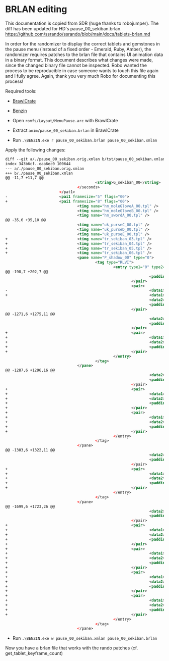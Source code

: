 # BRLAN editing

This documentation is copied from SDR (huge thanks to robojumper).
The diff has been updated for HD's pause_00_sekiban.brlan.
https://github.com/ssrando/ssrando/blob/main/docs/tablets-brlan.md

In order for the randomizer to display the correct tablets and gemstones
in the pause menu (instead of a fixed order - Emerald, Ruby, Amber),
the randomizer requires patches to the brlan file that contains UI animation
data in a binary format. This document describes what changes were made,
since the changed binary file cannot be inspected. Robo wanted the process
to be reproducible in case someone wants to touch this file again and I fully
agree. Again, thank you very much Robo for documenting this process!

Required tools:

* [BrawlCrate](https://github.com/soopercool101/BrawlCrate)
* [Benzin](https://horizon.miraheze.org/wiki/Benzin)

* Open `romfs/Layout/MenuPause.arc` with BrawlCrate
* Extract `anim/pause_00_sekiban.brlan` in BrawlCrate
* Run `.\BENZIN.exe r pause_00_sekiban.brlan pause_00_sekiban.xmlan`

Apply the following changes:

```xml
diff --git a/./pause_00_sekiban.orig.xmlan b/tst/pause_00_sekiban.xmlan
index 343b6cf..eaa6ec0 100644
--- a/./pause_00_sekiban.orig.xmlan
+++ b/./pause_00_sekiban.xmlan
@@ -11,7 +11,7 @@
                                        <string>G_sekiban_00</string>
                                </seconds>
                        </pat1>
-                       <pai1 framesize="5" flags="00">
+                       <pai1 framesize="8" flags="00">
                                <timg name="hm_moleGloveA_00.tpl" />
                                <timg name="hm_moleGloveB_00.tpl" />
                                <timg name="hm_swordA_00.tpl" />
@@ -35,6 +35,10 @@
                                <timg name="uk_purseC_00.tpl" />
                                <timg name="uk_purseD_00.tpl" />
                                <timg name="uk_purseE_00.tpl" />
+                               <timg name="tr_sekiban_03.tpl" />
+                               <timg name="tr_sekiban_04.tpl" />
+                               <timg name="tr_sekiban_05.tpl" />
+                               <timg name="tr_sekiban_06.tpl" />
                                <pane name="P_shadow_00" type="0">
                                        <tag type="RLVI">
                                                <entry type1="0" type2="Visibility">
@@ -198,7 +202,7 @@
                                                                <padding>0000</padding>
                                                        </pair>
                                                        <pair>
-                                                               <data1>3.000000000000000</data1>
+                                                               <data1>7.000000000000000</data1>
                                                                <data2>0000</data2>
                                                                <padding>0000</padding>
                                                        </pair>
@@ -1271,6 +1275,11 @@
                                                                <data2>0001</data2>
                                                                <padding>0000</padding>
                                                        </pair>
+                                                       <pair>
+                                                               <data1>4.000000000000000</data1>
+                                                               <data2>0000</data2>
+                                                               <padding>0000</padding>
+                                                       </pair>
                                                </entry>
                                        </tag>
                                </pane>
@@ -1287,6 +1296,16 @@
                                                                <data2>0001</data2>
                                                                <padding>0000</padding>
                                                        </pair>
+                                                       <pair>
+                                                               <data1>3.000000000000000</data1>
+                                                               <data2>0000</data2>
+                                                               <padding>0000</padding>
+                                                       </pair>
+                                                       <pair>
+                                                               <data1>5.000000000000000</data1>
+                                                               <data2>0001</data2>
+                                                               <padding>0000</padding>
+                                                       </pair>
                                                </entry>
                                        </tag>
                                </pane>
@@ -1303,6 +1322,11 @@
                                                                <data2>0001</data2>
                                                                <padding>0000</padding>
                                                        </pair>
+                                                       <pair>
+                                                               <data1>6.000000000000000</data1>
+                                                               <data2>0000</data2>
+                                                               <padding>0000</padding>
+                                                       </pair>
                                                </entry>
                                        </tag>
                                </pane>
@@ -1699,6 +1723,26 @@
                                                                <data2>000d</data2>
                                                                <padding>0000</padding>
                                                        </pair>
+                                                       <pair>
+                                                               <data1>3.000000000000000</data1>
+                                                               <data2>0014</data2>
+                                                               <padding>0000</padding>
+                                                       </pair>
+                                                       <pair>
+                                                               <data1>4.000000000000000</data1>
+                                                               <data2>0017</data2>
+                                                               <padding>0000</padding>
+                                                       </pair>
+                                                       <pair>
+                                                               <data1>5.000000000000000</data1>
+                                                               <data2>0018</data2>
+                                                               <padding>0000</padding>
+                                                       </pair>
+                                                       <pair>
+                                                               <data1>6.000000000000000</data1>
+                                                               <data2>0019</data2>
+                                                               <padding>0000</padding>
+                                                       </pair>
                                                </entry>
                                        </tag>
                                </pane>
```

* Run `.\BENZIN.exe w pause_00_sekiban.xmlan pause_00_sekiban.brlan`

Now you have a brlan file that works with the rando patches (cf. get_tablet_keyframe_count)
